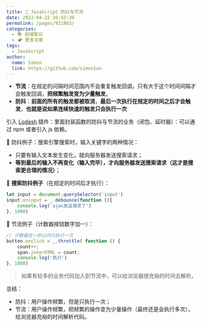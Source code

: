 ```yaml
---
title: 🧨 JavaScript 防抖与节流
date: 2022-04-22 16:42:30
permalink: /pages/921863/
categories: 
  - 📚 前端笔记
  - 🏕 更多文章
tags: 
  - JavaScript
author: 
  name: Simon
  link: https://github.com/simon1uo
---
```

+ **节流**：在规定的问隔时间范围内不会重复触发回调，只有大于这个时间间隔才会触发回调，**把频繁触发变为少量触发**。
+ **防抖**：**前面的所有的触发都被取消**，**最后一次执行在规定的时间之后才会触发**，**也就是说如果连续快速的触发只会执行一次**





引入 [Lodash](https://lodash.com/)  插件：里面封装函数的防抖与节流的业务（闭包、延时器）：可以通过 npm 或者引入 js 依赖。



🌰 防抖例子：搜索引擎搜索时，输入关键字的两种情况：

+ 只要有输入文本发生变化，就向服务器发送搜索请求；
+ **等到最后的输入不再变化（输入完毕），才向服务器发送搜索请求（这才是搜索更合理的情况）**；

🌰 **搜索防抖例子**（在规定的时间后才执行）：

```js
let input = document.querySelector('input')
input.oninput = _.debounce(function (){
    console.log('ajax发送请求了')
}, 1000)
```



🌰 节流例子（计数器按钮数字加一）：

```js
// 计数器在一秒以内只执行一次
button.onclick = _.throttle( function () {
    count++;
    span.innerHTML = count;
    console.log('执行')
}, 1000)
```

> 如果有较多的业务代码加入到节流中，可以给浏览器很充裕的时间去解析。



总结：

+ 防抖：用户操作频繁，但是只执行一次；
+ 节流：用户操作频繁，把频繁的操作变为少量操作（最终还是会执行多次），给浏览器充裕的时间解析代码。